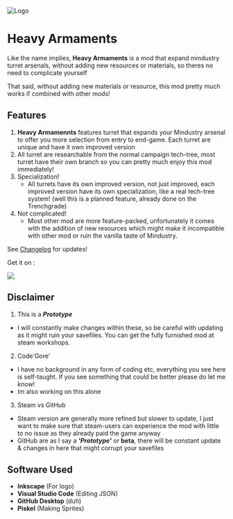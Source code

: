 ![Logo](https://github.com/ItzAlen/Heavy-Armaments/blob/master/Icons/Heavy-Armaments%20250x250%20-%20New.png)
# Heavy Armaments
Like the name implies, **Heavy Armaments** is a mod that expand mindustry turret arsenals, without adding new resources or materials, so theres no need to complicate yourself

That said, without adding new materials or resource, this mod pretty much works if combined with other mods!

## Features
1. **Heavy Armamennts** features turret that expands your Mindustry arsenal to offer you more selection from entry to end-game. Each turret are unique and have it own improved version
2. All turret are researchable from the normal campaign tech-tree, most turret have their own branch so you can pretty much enjoy this mod immediately!
3. Specialization!
    - All turrets have its own improved version, not just improved, each improved version have its own specialization, like a real tech-tree system! (well this is a planned feature, already done on the Trenchgrade)
4. Not complicated!
    - Most other mod are more feature-packed, unfortunately it comes with the addition of new resources which might make it incompatible with other mod or ruin the vanilla taste of Mindustry.


See [Changelog](https://github.com/ItzAlen/Heavy-Armaments/blob/master/changelog.md) for updates!

Get it on :

[<img src="https://github.com/ItzAlen/Heavy-Armaments/blob/master/Icons/Steam-Workshop%20200px.png">](https://steamcommunity.com/sharedfiles/filedetails/?id=2089324405)

## Disclaimer
1. This is a ***Prototype*** 
- I will constantly make changes within these, so be careful with updating as it might ruin your savefiles. You can get the fully furnished mod at steam workshops.

2. Code'Gore'
- I have no background in any form of coding etc, everything you see here is self-taught. If you see something that could be better please do let me know!
- Im also working on this alone

3. Steam vs GitHub
- Steam version are generally more refined but slower to update, I just want to make sure that steam-users can experience the mod with little to no issue as they already paid the game anyway
- GitHub are as I say a ***'Prototype'*** or **beta**, there will be constant update & changes in here that might corrupt your savefiles

## Software Used
- **Inkscape** (For logo)
- **Visual Studio Code** (Editing JSON)
- **GitHub Desktop** (duh)
- **Piskel** (Making Sprites)





